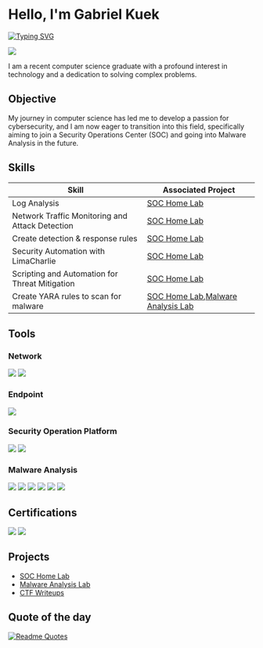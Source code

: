 # Hello, I'm Gabriel Kuek
[![Typing SVG](https://readme-typing-svg.demolab.com?font=Fira+Code&pause=1000&center=true&vCenter=true&random=false&width=700&height=70&lines=Gabriel+Kuek;Cyber+Security)](https://git.io/typing-svg)

<a href="https://www.linkedin.com/in/gabriel-kuek-0184772b6/"><img src="https://img.shields.io/badge/-LinkedIn-0072b1?&style=for-the-badge&logo=linkedin&logoColor=white" /></a>

I am a recent computer science graduate with a profound interest in technology and a dedication to solving complex problems.

## Objective

My journey in computer science has led me to develop a passion for cybersecurity, and I am now eager to transition into this field, specifically aiming to join a Security Operations Center (SOC) and going into Malware Analysis in the future.

## Skills

| Skill                                           | Associated Project                                                                                                                |
| ----------------------------------------------- | --------------------------------------------------------------------------------------------------------------------------------- |
| Log Analysis                                    | [SOC Home Lab](https://github.com/oxygen28/SOC-Home-Lab)                                                                          |
| Network Traffic Monitoring and Attack Detection | [SOC Home Lab](https://github.com/oxygen28/SOC-Home-Lab)                                                                          |
| Create detection & response rules               | [SOC Home Lab](https://github.com/oxygen28/SOC-Home-Lab)                                                                          |
| Security Automation with LimaCharlie            | [SOC Home Lab](https://github.com/oxygen28/SOC-Home-Lab)                                                                          |
| Scripting and Automation for Threat Mitigation  | [SOC Home Lab](https://github.com/oxygen28/SOC-Home-Lab)                                                                          |
| Create YARA rules to scan for malware           | [SOC Home Lab](https://github.com/oxygen28/SOC-Home-Lab),[Malware Analysis Lab](https://github.com/oxygen28/Malware-Analysis-Lab) |

## Tools

### Network
<div>
    <img src="https://img.shields.io/badge/-Wireshark-1679A7?&style=for-the-badge&logo=Wireshark&logoColor=white" />
    <img src="https://img.shields.io/badge/Cisco-1BA0D7?style=for-the-badge&logo=cisco&logoColor=white" />
</div>

### Endpoint
<div>
    <img src="https://img.shields.io/badge/LimaCharlie-0078D4?&style=for-the-badge" />
</div>

### Security Operation Platform
<div>
    <img src="https://img.shields.io/badge/TecForte-MSSGARD-00AF00?style=for-the-badge" />
    <img src="https://img.shields.io/badge/LimaCharlie-0078D4?&style=for-the-badge" />
</div>

### Malware Analysis
<div> <img src="https://img.shields.io/badge/Flare_VM-0078D4?style=for-the-badge" /> <img src="https://img.shields.io/badge/Remnux_VM-FFA500?style=for-the-badge" /> <img src="https://img.shields.io/badge/PEStudio-0078D4?style=for-the-badge" /> <img src="https://img.shields.io/badge/Ghidra-DF0000?style=for-the-badge" /> <img src="https://img.shields.io/badge/Process_Monitor-0078D4?style=for-the-badge" /> <img src="https://img.shields.io/badge/Process_dump-0078D4?style=for-the-badge" /> </div>

## Certifications

<div>
<img src="https://img.shields.io/badge/-CCNA-0077B5?style=for-the-badge&logo=Cisco&logoColor=white" />
<img src="https://img.shields.io/badge/Tecforte-Elite-00AF00?style=for-the-badge" />
</div>

## Projects
- [SOC Home Lab](https://github.com/oxygen28/SOC-Home-Lab)
- [Malware Analysis Lab](https://github.com/oxygen28/Malware-Analysis-Lab)
- [CTF Writeups](https://github.com/oxygen28/CTF)

## Quote of the day
[![Readme Quotes](https://quotes-github-readme.vercel.app/api?type=horizontal&theme=algolia)](https://github.com/piyushsuthar/github-readme-quotes)